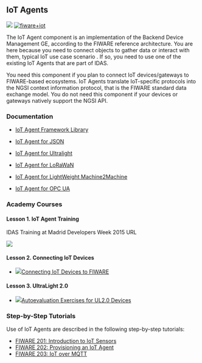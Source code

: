 
<h2>IoT Agents</h2>

[![](https://nexus.lab.fiware.org/repository/raw/public/badges/chapters/iot-agents.svg)](https://www.fiware.org/developers/catalogue/)
[![fiware+iot](https://nexus.lab.fiware.org/repository/raw/public/badges/stackoverflow/iot-agents.svg)](https://stackoverflow.com/questions/tagged/fiware+iot)

The IoT Agent component is an implementation of the Backend Device
Management GE, according to the FIWARE reference architecture. You are here
because you need to connect objects to gather data or interact with them,
typical IoT use case scenario . If so, you need to use one of the existing IoT
Agents that are part of IDAS.

You need this component if you plan to connect IoT devices/gateways to
FIWARE-based ecosystems. IoT Agents translate IoT-specific protocols into the
NGSI context information protocol, that is the FIWARE standard data exchange
model. You do not need this component if your devices or gateways natively
support the NGSI API.


<h3>Documentation</h3>

-   [IoT Agent Framework Library](https://iotagent-node-lib.rtfd.io)

-   [IoT Agent for JSON](https://fiware-iotagent-json.rtfd.io)
-   [IoT Agent for Ultralight](https://fiware-iotagent-ul.rtfd.io)
-   [IoT Agent for LoRaWaN](https://fiware-lorawan.rtfd.io)
-   [IoT Agent for LightWeight Machine2Machine](https://fiware-iotagent-lwm2m.rtfd.io)
-   [IoT Agent for OPC UA](https://iotagent-opcua.rtfd.io)


<h3>Academy Courses</h3>

<h4> Lesson 1. IoT Agent Training</h4>

IDAS Training at Madrid Developers Week 2015 URL

[![](http://img.youtube.com/vi/DzmtvEztcSY/0.jpg)](https://www.youtube.com/watch?v=DzmtvEztcSY "IDAS Training")

<h4>Lesson 2. Connecting IoT Devices</h4>

* <a href="https://www.slideshare.net/FI-WARE/fiware-iotidasintroul20v2"><img src="https://fiware.github.io/academy/img/doc.svg" alt=" " />Connecting IoT Devices to FIWARE</a>

<h4>Lesson 3. UltraLight 2.0</h4>

* <a href="https://www.slideshare.net/FI-WARE/io-t-basicexercisesdevelopersweek"><img src="https://fiware.github.io/academy/img/doc.svg" alt=" " />Autoevaluation Exercises for UL2.0 Devices</a>


<h3>Step-by-Step Tutorials</h3>

Use of IoT Agents are described in the following step-by-step tutorials:

* [FIWARE 201: Introduction to IoT Sensors](https://fiware-tutorials.readthedocs.io/en/latest/iot-sensors)
* [FIWARE 202: Provisioning an IoT Agent](https://fiware-tutorials.readthedocs.io/en/latest/iot-agent)
* [FIWARE 203: IoT over MQTT](https://fiware-tutorials.readthedocs.io/en/latest/iot-over-mqtt)






